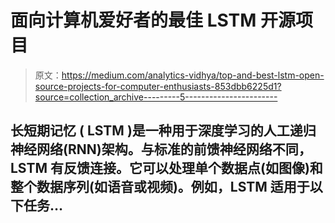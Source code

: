 # 面向计算机爱好者的最佳 LSTM 开源项目

> 原文：<https://medium.com/analytics-vidhya/top-and-best-lstm-open-source-projects-for-computer-enthusiasts-853dbb6225d1?source=collection_archive---------5----------------------->

## **长短期记忆** ( **LSTM** )是一种用于深度学习的人工递归神经网络(RNN)架构。与标准的前馈神经网络不同，LSTM 有反馈连接。它可以处理单个数据点(如图像)和整个数据序列(如语音或视频)。例如，LSTM 适用于以下任务…